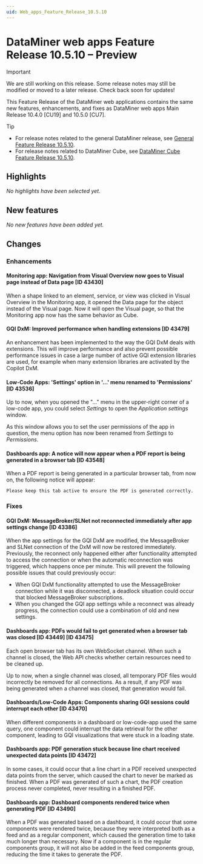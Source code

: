 ```yaml
---
uid: Web_apps_Feature_Release_10.5.10
---
```


# DataMiner web apps Feature Release 10.5.10 – Preview

> [!IMPORTANT]
> We are still working on this release. Some release notes may still be modified or moved to a later release. Check back soon for updates!

This Feature Release of the DataMiner web applications contains the same new features, enhancements, and fixes as DataMiner web apps Main Release 10.4.0 [CU19] and 10.5.0 [CU7].

> [!TIP]
>
> - For release notes related to the general DataMiner release, see [General Feature Release 10.5.10](xref:General_Feature_Release_10.5.10).
> - For release notes related to DataMiner Cube, see [DataMiner Cube Feature Release 10.5.10](xref:Cube_Feature_Release_10.5.10).

## Highlights

*No highlights have been selected yet.*

## New features

*No new features have been added yet.*

## Changes

### Enhancements

#### Monitoring app: Navigation from Visual Overview now goes to Visual page instead of Data page [ID 43430]

<!-- 10.4.0 [CU19] / MR 10.5.0 [CU7] - FR 10.5.10 -->

When a shape linked to an element, service, or view was clicked in Visual Overview in the Monitoring app, it opened the Data page for the object instead of the Visual page. Now it will open the Visual page, so that the Monitoring app now has the same behavior as Cube.

#### GQI DxM: Improved performance when handling extensions [ID 43479]

<!-- MR 10.5.0 [CU7] - FR 10.5.10 -->

An enhancement has been implemented to the way the GQI DxM deals with extensions. This will improve performance and also prevent possible performance issues in case a large number of active GQI extension libraries are used, for example when many extension libraries are activated by the Copilot DxM.

#### Low-Code Apps: 'Settings' option in '...' menu renamed to 'Permissions' [ID 43536]

<!-- 10.4.0 [CU19] / MR 10.5.0 [CU7] - FR 10.5.10 -->

Up to now, when you opened the "..." menu in the upper-right corner of a low-code app, you could select *Settings* to open the *Application settings* window.

As this window allows you to set the user permissions of the app in question, the menu option has now been renamed from *Settings* to *Permissions*.

#### Dashboards app: A notice will now appear when a PDF report is being generated in a browser tab [ID 43548]

<!-- 10.4.0 [CU19] / MR 10.5.0 [CU7] - FR 10.5.10 -->

When a PDF report is being generated in a particular browser tab, from now on, the following notice will appear:

`Please keep this tab active to ensure the PDF is generated correctly.`

### Fixes

#### GQI DxM: MessageBroker/SLNet not reconnected immediately after app settings change [ID 43386]

<!-- MR 10.5.0 [CU7] - FR 10.5.10 -->

When the app settings for the GQI DxM are modified, the MessageBroker and SLNet connection of the DxM will now be restored immediately. Previously, the reconnect only happened either after functionality attempted to access the connection or when the automatic reconnection was triggered, which happens once per minute. This will prevent the following possible issues that could previously occur:

- When GQI DxM functionality attempted to use the MessageBroker connection while it was disconnected, a deadlock situation could occur that blocked MessageBroker subscriptions.
- When you changed the GQI app settings while a reconnect was already progress, the connection could use a combination of old and new settings.

#### Dashboards app: PDFs would fail to get generated when a browser tab was closed [ID 43449] [ID 43475]

<!-- MR 10.4.0 [CU19] / 10.5.0 [CU7] - FR 10.5.10 - note that 43475 reverts the RN in 10.4.0 CU18/10.5.0 CU6/10.5.9, and it was then added again in the current versions without a separate record -->

Each open browser tab has its own WebSocket channel. When such a channel is closed, the Web API checks whether certain resources need to be cleaned up.

Up to now, when a single channel was closed, all temporary PDF files would incorrectly be removed for all connections. As a result, if any PDF was being generated when a channel was closed, that generation would fail.

#### Dashboards/Low-Code Apps: Components sharing GQI sessions could interrupt each other [ID 43470]

<!-- 10.4.0 [CU19] / MR 10.5.0 [CU7] - FR 10.5.10 -->

When different components in a dashboard or low-code-app used the same query, one component could interrupt the data retrieval for the other component, leading to GQI visualizations that were stuck in a loading state.

#### Dashboards app: PDF generation stuck because line chart received unexpected data points [ID 43472]

<!-- 10.4.0 [CU19] / MR 10.5.0 [CU7] - FR 10.5.10 -->

In some cases, it could occur that a line chart in a PDF received unexpected data points from the server, which caused the chart to never be marked as finished. When a PDF was generated of such a chart, the PDF creation process never completed, never resulting in a finished PDF.

#### Dashboards app: Dashboard components rendered twice when generating PDF [ID 43490]

<!-- 10.4.0 [CU19] / MR 10.5.0 [CU7] - FR 10.5.10 -->

When a PDF was generated based on a dashboard, it could occur that some components were rendered twice, because they were interpreted both as a feed and as a regular component, which caused the generation time to take much longer than necessary. Now if a component is in the regular components group, it will not also be added in the feed components group, reducing the time it takes to generate the PDF.
